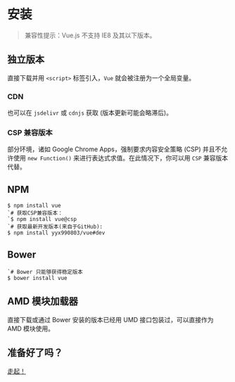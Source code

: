 # 安装

>兼容性提示：Vue.js 不支持 IE8 及其以下版本。

## 独立版本

直接下载并用 `<script>` 标签引入，`Vue` 就会被注册为一个全局变量。

### CDN

也可以在 `jsdelivr` 或 `cdnjs` 获取 (版本更新可能会略滞后)。

### CSP 兼容版本

部分环境，诸如 Google Chrome Apps，强制要求内容安全策略 (CSP) 并且不允许使用 `new Function()` 来进行表达式求值。在此情况下，你可以用 `CSP` 兼容版本代替。

## NPM

```
$ npm install vue
`# 获取CSP兼容版本：
`$ npm install vue@csp
`# 获取最新开发版本(来自于GitHub):
$ npm install yyx990803/vue#dev
```

## Bower

```
`# Bower 只能够获得稳定版本
$ bower install vue
```

## AMD 模块加载器

直接下载或通过 Bower 安装的版本已经用 UMD 接口包装过，可以直接作为 AMD 模块使用。

## 准备好了吗？

[走起！](start.md)

